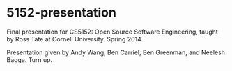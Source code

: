 5152-presentation
=================

Final presentation for CS5152: Open Source Software Engineering, taught by Ross Tate at Cornell University.
Spring 2014.

Presentation given by Andy Wang, Ben Carriel, Ben Greenman, and Neelesh Bagga.
Turn up.
